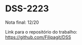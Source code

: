 # DSS-2223
Nota final: 12/20 <br>

Link para o repositório do trabalho: <br>
https://github.com/Filipagit/DSS
